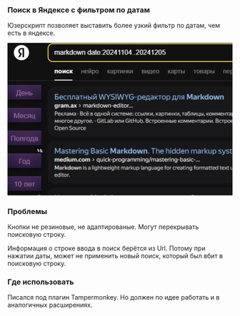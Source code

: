 ### Поиск в Яндексе с фильтром по датам

Юзерскрипт позволяет выставить более узкий фильтр по датам, чем есть в яндексе.

![](/media/1.png)

### Проблемы

Кнопки не резиновые, не адаптированые. Могут перекрывать поисковую строку.

Информация о строке ввода в поиск берётся из Url. Потому при нажатии даты, может не применить новый поиск, который был вбит в поисковую строку.

### Где использовать

Писался под плагин Tampermonkey. Но должен по идее работать и в аналогичных расширениях.
